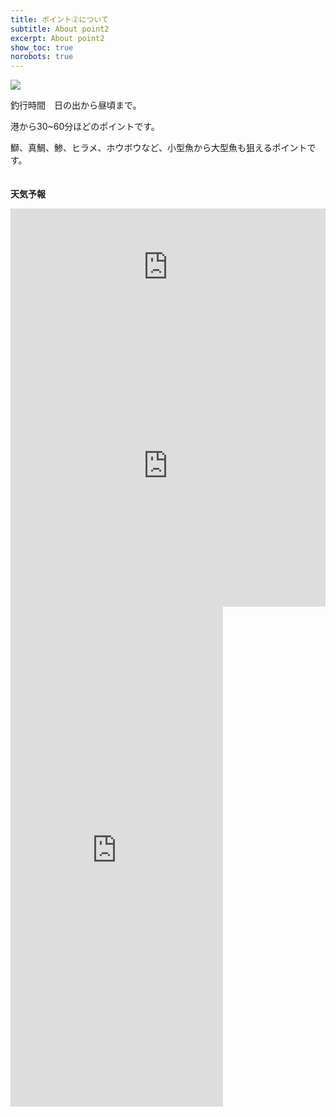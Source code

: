 ```yaml
---
title: ポイント②について
subtitle: About point2
excerpt: About point2
show_toc: true
norobots: true
---
```

<img src="https://cf684707.cloudfree.jp/go-by-boat/other/IMG_3494.jpg">

釣行時間　日の出から昼頃まで。 

港から30~60分ほどのポイントです。 

鰤、真鯛、鯵、ヒラメ、ホウボウなど、小型魚から大型魚も狙えるポイントです。<br><br><br>
**天気予報**
<iframe width="100%" height="187" src="https://embed.windy.com/embed.html?type=forecast&location=coordinates&detail=true&detailLat=34.630218211549746&detailLon=136.98191273456098&metricTemp=default&metricRain=default&metricWind=m/s" frameborder="0"></iframe><br>
  
  

<iframe width="100%" height="450" src="https://embed.windy.com/embed.html?type=map&location=coordinates&metricRain=default&metricTemp=default&metricWind=m/s&zoom=10&overlay=wind&product=ecmwf&level=surface&lat=34.752&lon=137.104&detailLat=34.642247047768535&detailLon=136.96105957031253&marker=true&message=true" frameborder="0"></iframe><br>


<iframe src="https://okappalink.com/index/parts3/?point_code=166&b=w" width="340px" height="800px" style="border:0; border:none;"></iframe>

